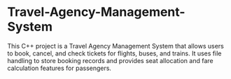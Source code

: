 # Travel-Agency-Management-System
This C++ project is a Travel Agency Management System that allows users to book, cancel, and check tickets for flights, buses, and trains. It uses file handling to store booking records and provides seat allocation and fare calculation features for passengers.
